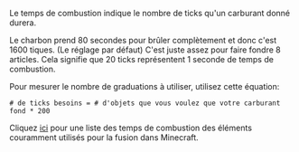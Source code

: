Le temps de combustion indique le nombre de ticks qu'un carburant donné durera.

Le charbon prend 80 secondes pour brûler complètement et donc c'est 1600 tiques. (Le réglage par défaut) C'est juste assez pour faire fondre 8 articles. Cela signifie que 20 ticks représentent 1 seconde de temps de combustion.

Pour mesurer le nombre de graduations à utiliser, utilisez cette équation:

`# de ticks besoins = # d'objets que vous voulez que votre carburant fond * 200`

Cliquez [ici](https://mcreator.net/wiki/burn-time-fuels) pour une liste des temps de combustion des éléments couramment utilisés pour la fusion dans Minecraft.

